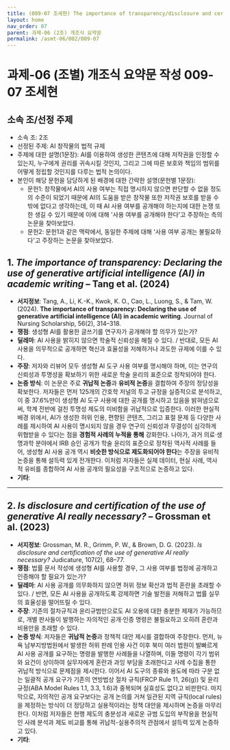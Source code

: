 ```yaml
---
title: (009-07 조세현) The importance of transparency/disclosure and certification
layout: home
nav_order: 07
parent: 과제-06 (2조) 개조식 요약문
permalink: /asmt-06/002/009-07
---
```


# 과제-06 (조별) 개조식 요약문 작성 009-07 조세현

## 소속 조/선정 주제

- 소속 조: 2조
- 선정된 주제: AI 창작물의 법적 규제
- 주제에 대한 설명(1문장): AI를 이용하여 생성한 콘텐츠에 대해 저작권을 인정할 수 있는지, 누구에게 권리를 귀속시킬 것인지, 그리고 그에 따른 보호와 책임의 범위를 어떻게 정립할 것인지를 다루는 법적 논의이다.
- 본인이 해당 문헌을 담당하게 된 배경에 대한 간략한 설명(문헌별 1문장):  
  - 문헌1: 창작물에서 AI의 사용 여부는 직접 명시하지 않으면 판단할 수 없을 정도의 수준이 되었기 때문에 AI의 도움을 받은 창작물 또한 저작권 보호를 받을 수밖에 없다고 생각하는데, 이 때 AI 사용 여부를 공개해야 하는지에 대한 논쟁 또한 생길 수 있기 때문에 이에 대해 '사용 여부를 공개해야 한다'고 주장하는 측의 논문을 찾아보았다.
  - 문헌2: 문헌1과 같은 맥락에서, 동일한 주제에 대해 '사용 여부 공개는 불필요하다'고 주장하는 논문을 찾아보았다.

## 1. *The importance of transparency: Declaring the use of generative artificial intelligence (AI) in academic writing* – Tang et al. (2024)

- **서지정보**: Tang, A., Li, K.-K., Kwok, K. O., Cao, L., Luong, S., & Tam, W. (2024). **The importance of transparency: Declaring the use of generative artificial intelligence (AI) in academic writing**. Journal of Nursing Scholarship, 56(2), 314–318.
- **쟁점**: 생성형 AI를 활용한 글쓰기를 연구자가 공개해야 할 의무가 있는가?
- **딜레마**: AI 사용을 밝히지 않으면 학술적 신뢰성을 해칠 수 있다. / 반대로, 모든 AI 사용을 의무적으로 공개하면 혁신과 효율성을 저해하거나 과도한 규제에 이를 수 있다.
- **주장**: 저자와 리뷰어 모두 생성형 AI 도구 사용 여부를 명시해야 하며, 이는 연구의 신뢰성과 투명성을 확보하기 위한 새로운 학술 윤리의 표준으로 정착되어야 한다.
- **논증 방식**: 이 논문은 주로 **귀납적 논증**과 **유비적 논증**을 결합하여 주장의 정당성을 확보한다. 저자들은 먼저 125개의 간호학 저널의 투고 규정을 실증적으로 분석하고, 이 중 37.6%만이 생성형 AI 도구 사용에 대한 공개를 명시하고 있음을 밝혀냄으로써, 학계 전반에 걸친 투명성 제도의 미비함을 귀납적으로 입증한다. 이러한 현실적 배경 위에서, AI가 생성한 허위 인용, 편향된 콘텐츠, 그리고 표절 문제 등 다양한 사례를 제시하여 AI 사용이 명시되지 않을 경우 연구의 신뢰성과 무결성이 심각하게 위협받을 수 있다는 점을 **경험적 사례의 누적을 통해** 강화한다. 나아가, 과거 의료·생명과학 분야에서 IRB 승인 공개가 학술 윤리의 표준으로 정착된 역사적 사례를 들어, 생성형 AI 사용 공개 역시 **비슷한 방식으로 제도화되어야 한다**는 주장을 유비적 논증을 통해 설득력 있게 전개한다. 이처럼 저자들은 실제 데이터, 현실 사례, 역사적 유비를 종합하여 AI 사용 공개의 필요성을 구조적으로 논증하고 있다.
- **기타**: 

---

## 2. *Is disclosure and certification of the use of generative AI really necessary?* – Grossman et al. (2023)

- **서지정보**: Grossman, M. R., Grimm, P. W., & Brown, D. G. (2023). *Is disclosure and certification of the use of generative AI really necessary?* Judicature, 107(2), 68–77.
- **쟁점**: 법률 문서 작성에 생성형 AI를 사용할 경우, 그 사용 여부를 법정에 공개하고 인증해야 할 필요가 있는가? 
- **딜레마**: AI 사용 공개를 의무화하지 않으면 허위 정보 확산과 법적 혼란을 초래할 수 있다. / 반면, 모든 AI 사용을 공개하도록 강제하면 기술 발전을 저해하고 법률 실무의 효율성을 떨어뜨릴 수 있다.
- **주장**: 기존의 절차규칙과 윤리규범만으로도 AI 오용에 대한 충분한 제재가 가능하므로, 개별 판사들이 발행하는 자의적인 공개·인증 명령은 불필요하고 오히려 혼란과 비용만을 초래할 수 있다.
- **논증 방식**: 저자들은 **귀납적 논증**과 정책적 대안 제시를 결합하여 주장한다. 먼저, 뉴욕 남부지방법원에서 발생한 허위 판례 인용 사건 이후 북미 여러 법원이 발빠르게 AI 사용 공개를 요구하는 명령을 발행한 사례들을 나열하며, 이들 명령이 각기 범위와 요건이 상이하여 실무자에게 혼란과 과잉 부담을 초래한다고 사례 수집을 통한 귀납적 방식으로 문제점을 제시한다. 이어서 AI 도구의 종류와 용도에 따라 구분 없는 일괄적 공개 요구가 기존의 연방법상 절차 규칙(FRCP Rule 11, 26(g)) 및 윤리 규정(ABA Model Rules 1.1, 3.3, 1.6)과 중복되며 실효성도 없다고 비판한다. 마지막으로, 자의적인 공개 요구보다는 공개 논의를 거쳐 일관된 지역 규칙(local rules)을 제정하는 방식이 더 정당하고 실용적이라는 정책 대안을 제시하며 논증을 마무리한다. 이처럼 저자들은 현행 제도의 충분성과 새로운 규범 도입의 부작용을 현실적인 사례 분석과 제도 비교를 통해 귀납적-실용주의적 관점에서 설득력 있게 논증하고 있다.
- **기타**: 